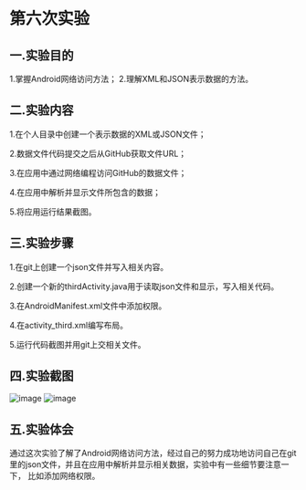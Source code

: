 # 第六次实验
 ## 一.实验目的
 
 1.掌握Android网络访问方法； 
 2.理解XML和JSON表示数据的方法。
 
 ## 二.实验内容
 
1.在个人目录中创建一个表示数据的XML或JSON文件；

2.数据文件代码提交之后从GitHub获取文件URL；

3.在应用中通过网络编程访问GitHub的数据文件；

4.在应用中解析并显示文件所包含的数据；

5.将应用运行结果截图。
 
 ## 三.实验步骤
 
 1.在git上创建一个json文件并写入相关内容。

 2.创建一个新的thirdActivity.java用于读取json文件和显示，写入相关代码。
 
 3.在AndroidManifest.xml文件中添加权限。
 
 4.在activity_third.xml编写布局。
 
 5.运行代码截图并用git上交相关文件。
 
 ## 四.实验截图
 
![image](https://github.com/BoliChen/android-labs-2018/blob/master/com1614080901106/jt6-1.png)
![image](https://github.com/BoliChen/android-labs-2018/blob/master/com1614080901106/jt6-2.png)
 
 ## 五.实验体会
 
 通过这次实验了解了Android网络访问方法，经过自己的努力成功地访问自己在git里的json文件，并且在应用中解析并显示相关数据，实验中有一些细节要注意一下，
 比如添加网络权限。
